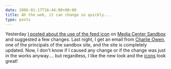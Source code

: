 ```yaml
---
date: 2006-01-17T16:44:00+00:00
title: Ah the web, it can change so quickly...
type: posts
---
```

Yesterday [I posted about the use of the feed icon](https://blogs.duncanmackenzie.net/duncanma/archive/2006/01/16/3548.aspx) on [Media Center Sandbox](https://blog.mediacentersandbox.com/) and suggested a few changes. Last night, I get an email from [Charlie Owen](https://blog.retrosight.com/), one of the principals of the sandbox site, and the site is completely updated. Now, I don't know if I caused any change or if the change was just in the works anyway.... but regardless, I like the new look and the [icons](https://www.feedicons.com) look great!
